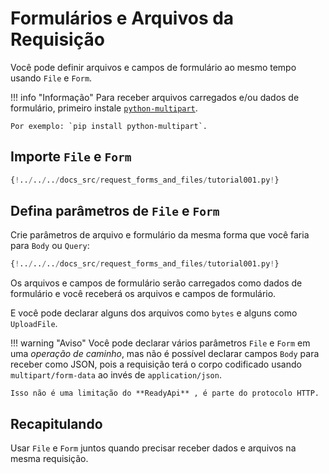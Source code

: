 # Formulários e Arquivos da Requisição

Você pode definir arquivos e campos de formulário ao mesmo tempo usando `File` e `Form`.

!!! info "Informação"
    Para receber arquivos carregados e/ou dados de formulário, primeiro instale <a href="https://andrew-d.github.io/python-multipart/" class="external-link" target="_blank">`python-multipart`</a>.

    Por exemplo: `pip install python-multipart`.


## Importe `File` e `Form`

```Python hl_lines="1"
{!../../../docs_src/request_forms_and_files/tutorial001.py!}
```

## Defina parâmetros de `File` e `Form`

Crie parâmetros de arquivo e formulário da mesma forma que você faria para `Body` ou `Query`:

```Python hl_lines="8"
{!../../../docs_src/request_forms_and_files/tutorial001.py!}
```

Os arquivos e campos de formulário serão carregados como dados de formulário e você receberá os arquivos e campos de formulário.

E você pode declarar alguns dos arquivos como `bytes` e alguns como `UploadFile`.

!!! warning "Aviso"
    Você pode declarar vários parâmetros `File` e `Form` em uma *operação de caminho*, mas não é possível declarar campos `Body` para receber como JSON, pois a requisição terá o corpo codificado usando `multipart/form-data` ao invés de `application/json`.

    Isso não é uma limitação do **ReadyApi** , é parte do protocolo HTTP.

## Recapitulando

Usar `File` e `Form` juntos quando precisar receber dados e arquivos na mesma requisição.
